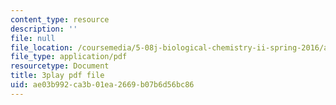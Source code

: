 ```yaml
---
content_type: resource
description: ''
file: null
file_location: /coursemedia/5-08j-biological-chemistry-ii-spring-2016/ae03b992ca3b01ea2669b07b6d56bc86_noKXLhp6jbk.pdf
file_type: application/pdf
resourcetype: Document
title: 3play pdf file
uid: ae03b992-ca3b-01ea-2669-b07b6d56bc86
---
```

